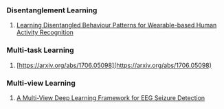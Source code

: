 ### Disentanglement Learning
1. [Learning Disentangled Behaviour Patterns for Wearable-based Human Activity Recognition](https://dl.acm.org/doi/abs/10.1145/3517252)


### Multi-task Learning
1. [https://arxiv.org/abs/1706.05098](https://arxiv.org/abs/1706.05098)


### Multi-view Learning
1. [A Multi-View Deep Learning Framework for EEG Seizure Detection](https://ieeexplore.ieee.org/abstract/document/8470079)
